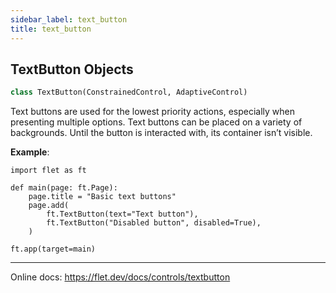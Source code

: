 ```yaml
---
sidebar_label: text_button
title: text_button
---
```


## TextButton Objects

```python
class TextButton(ConstrainedControl, AdaptiveControl)
```

Text buttons are used for the lowest priority actions, especially when presenting multiple options. Text buttons can be placed on a variety of backgrounds. Until the button is interacted with, its container isn’t visible.

**Example**:

```
import flet as ft

def main(page: ft.Page):
    page.title = "Basic text buttons"
    page.add(
        ft.TextButton(text="Text button"),
        ft.TextButton("Disabled button", disabled=True),
    )

ft.app(target=main)
```
  
  -----
  
  Online docs: https://flet.dev/docs/controls/textbutton

